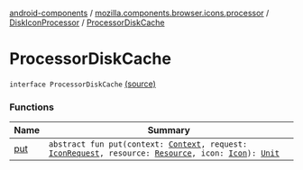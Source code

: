 [android-components](../../../index.md) / [mozilla.components.browser.icons.processor](../../index.md) / [DiskIconProcessor](../index.md) / [ProcessorDiskCache](./index.md)

# ProcessorDiskCache

`interface ProcessorDiskCache` [(source)](https://github.com/mozilla-mobile/android-components/blob/master/components/browser/icons/src/main/java/mozilla/components/browser/icons/processor/DiskIconProcessor.kt#L19)

### Functions

| Name | Summary |
|---|---|
| [put](put.md) | `abstract fun put(context: `[`Context`](https://developer.android.com/reference/android/content/Context.html)`, request: `[`IconRequest`](../../../mozilla.components.browser.icons/-icon-request/index.md)`, resource: `[`Resource`](../../../mozilla.components.browser.icons/-icon-request/-resource/index.md)`, icon: `[`Icon`](../../../mozilla.components.browser.icons/-icon/index.md)`): `[`Unit`](https://kotlinlang.org/api/latest/jvm/stdlib/kotlin/-unit/index.html) |
